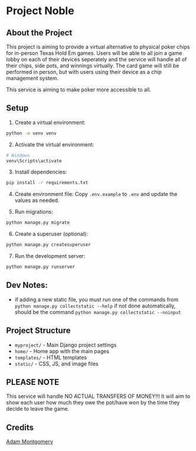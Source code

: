 # Project Noble

## About the Project

This project is aiming to provide a virtual alternative to physical poker chips for in-person Texas Hold Em games. Users will be able to all join a game lobby on each of their devices seperately and the service will handle all of their chips, side pots, and winnings virtually. The card game will still be performed in person, but with users using their device as a chip management system.

This service is aiming to make poker more accessible to all.

## Setup

1. Create a virtual environment:
```bash
python -m venv venv
```

2. Activate the virtual environment:
```bash
# Windows
venv\Scripts\activate
```

3. Install dependencies:
```bash
pip install -r requirements.txt
```

4. Create environment file:
Copy `.env.example` to `.env` and update the values as needed.

5. Run migrations:
```bash
python manage.py migrate
```

6. Create a superuser (optional):
```bash
python manage.py createsuperuser
```

7. Run the development server:
```bash
python manage.py runserver
```

## Dev Notes:

 - if adding a new static file, you must run one of the commands from `python manage.py collectstatic --help` if not done automatically, should be the command `python manage.py collectstatic --noinput`

## Project Structure

- `myproject/` - Main Django project settings
- `home/` - Home app with the main pages
- `templates/` - HTML templates
- `static/` - CSS, JS, and image files

## PLEASE NOTE

This service will handle NO ACTUAL TRANSFERS OF MONEY!!! It will aim to show each user how much they owe the pot/have won by the time they decide to leave the game.

## Credits

[Adam Montgomery](adam-montgomery.ca)